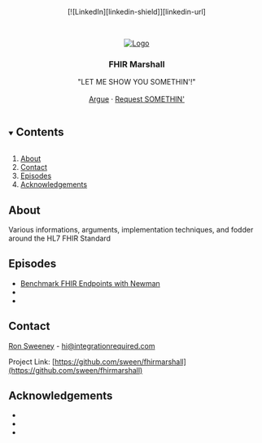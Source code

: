 
<!--
*** Thanks for checking out the Best-README-Template. If you have a suggestion
*** that would make this better, please fork the repo and create a pull request
*** or simply open an issue with the tag "enhancement".
*** Thanks again! Now go create something AMAZING! :D
***
***
***
*** To avoid retyping too much info. Do a search and replace for the following:
*** sween, repo_name, twitter_handle, email, project_title, project_description
-->



<!-- PROJECT SHIELDS -->
<!--
*** I'm using markdown "reference style" links for readability.
*** Reference links are enclosed in brackets [ ] instead of parentheses ( ).
*** See the bottom of this document for the declaration of the reference variables
*** for contributors-url, forks-url, etc. This is an optional, concise syntax you may use.
*** https://www.markdownguide.org/basic-syntax/#reference-style-links
-->
<p align="center">
[![LinkedIn][linkedin-shield]][linkedin-url]
</p>



<!-- PROJECT LOGO -->
<br />
<p align="center">
  <a href="https://github.com/sween/fhirmarshall_hello_newman">
    <img src="https://github.com/sween/fhirmarshall_hello_newman/raw/main/assets/fhir_marshall.png" alt="Logo">
  </a>

  <h3 align="center">FHIR Marshall</h3>

  <p align="center">
    "LET ME SHOW YOU SOMETHIN'!"
    <br />
    <br />
    <a href="https://github.com/sween/fhirmarshall_name/issues">Argue</a>
    ·
    <a href="https://github.com/sween/fhirmarshall_name/issues">Request SOMETHIN'</a>
  </p>
</p>



<!-- TABLE OF CONTENTS -->
<details open="open">
  <summary><h2 style="display: inline-block">Contents</h2></summary>
  <ol>
    <li>
      <a href="#about">About</a>
    </li>
    <li><a href="#contact">Contact</a></li>
    <li><a href="#episodes">Episodes</a></li>
    <li><a href="#acknowledgements">Acknowledgements</a></li>
  </ol>
</details>

## About  
Various informations, arguments, implementation techniques, and fodder around the HL7 FHIR Standard  
<!-- CONTACT -->

## Episodes  
* [Benchmark FHIR Endpoints with Newman]()
* []()
* []()  

## Contact  

[Ron Sweeney](https://www.ronsween.com) - hi@integrationrequired.com

Project Link: [https://github.com/sween/fhirmarshall](https://github.com/sween/fhirmarshall)



<!-- ACKNOWLEDGEMENTS -->
## Acknowledgements

* []()
* []()
* []()





<!-- MARKDOWN LINKS & IMAGES -->
<!-- https://www.markdownguide.org/basic-syntax/#reference-style-links -->
[contributors-shield]: https://img.shields.io/github/contributors/sween/fhirmarshall.svg?style=for-the-badge
[contributors-url]: https://github.com/sween/fhirmarshall/graphs/contributors
[forks-shield]: https://img.shields.io/github/forks/sween/fhirmarshall.svg?style=for-the-badge
[forks-url]: https://github.com/sween/fhirmarshall/network/members
[stars-shield]: https://img.shields.io/github/stars/sween/fhirmarshall.svg?style=for-the-badge
[stars-url]: https://github.com/sween/fhirmarshall/stargazers
[issues-shield]: https://img.shields.io/github/issues/sween/fhirmarshall.svg?style=for-the-badge
[issues-url]: https://github.com/sween/fhirmarshall/issues
[license-shield]: https://img.shields.io/github/license/sween/fhirmarshall.svg?style=for-the-badge
[license-url]: https://github.com/sween/fhirmarshall/blob/master/LICENSE.txt
[linkedin-shield]: https://img.shields.io/badge/-LinkedIn-black.svg?style=for-the-badge&logo=linkedin&colorB=555
[linkedin-url]: https://linkedin.com/in/ronsweeney